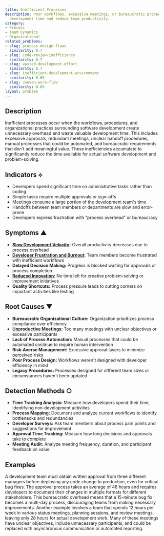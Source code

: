 ```yaml
---
title: Inefficient Processes
description: Poor workflows, excessive meetings, or bureaucratic procedures waste
  development time and reduce team productivity.
category:
- Process
- Team Dynamics
- Organizational
related_problems:
- slug: process-design-flaws
  similarity: 0.7
- slug: code-review-inefficiency
  similarity: 0.7
- slug: wasted-development-effort
  similarity: 0.7
- slug: inefficient-development-environment
  similarity: 0.65
- slug: uneven-work-flow
  similarity: 0.65
layout: problem
---
```


## Description

Inefficient processes occur when the workflows, procedures, and organizational practices surrounding software development create unnecessary overhead and waste valuable development time. This includes excessive approvals, redundant meetings, unclear handoff procedures, manual processes that could be automated, and bureaucratic requirements that don't add meaningful value. These inefficiencies accumulate to significantly reduce the time available for actual software development and problem-solving.

## Indicators ⟡

- Developers spend significant time on administrative tasks rather than coding
- Simple tasks require multiple approvals or sign-offs
- Meetings consume a large portion of the development team's time
- Handoffs between team members or departments are slow and error-prone
- Developers express frustration with "process overhead" or bureaucracy

## Symptoms ▲

- **[Slow Development Velocity](slow-development-velocity.md):** Overall productivity decreases due to process overhead
- **[Developer Frustration and Burnout](developer-frustration-and-burnout.md):** Team members become frustrated with inefficient workflows
- **Delayed Decision Making:** Progress is blocked waiting for approvals or process completion
- **[Reduced Innovation](reduced-innovation.md):** No time left for creative problem-solving or improvement initiatives
- **Quality Shortcuts:** Process pressure leads to cutting corners on important activities like testing

## Root Causes ▼

- **Bureaucratic Organizational Culture:** Organization prioritizes process compliance over efficiency
- **[Unproductive Meetings](unproductive-meetings.md):** Too many meetings with unclear objectives or excessive participants
- **Lack of Process Automation:** Manual processes that could be automated continue to require human intervention
- **Risk-Averse Management:** Excessive approval layers to minimize perceived risks
- **Poor Process Design:** Workflows weren't designed with developer efficiency in mind
- **Legacy Procedures:** Processes designed for different team sizes or circumstances haven't been updated

## Detection Methods ○

- **Time Tracking Analysis:** Measure how developers spend their time, identifying non-development activities
- **Process Mapping:** Document and analyze current workflows to identify bottlenecks and redundancies
- **Developer Surveys:** Ask team members about process pain points and suggestions for improvement
- **Approval Time Tracking:** Measure how long decisions and approvals take to complete
- **Meeting Audit:** Analyze meeting frequency, duration, and participant feedback on value

## Examples

A development team must obtain written approval from three different managers before deploying any code change to production, even for critical bug fixes. The approval process takes an average of 48 hours and requires developers to document their changes in multiple formats for different stakeholders. This bureaucratic overhead means that a 15-minute bug fix becomes a multi-day process, discouraging teams from making necessary improvements. Another example involves a team that spends 12 hours per week in various status meetings, planning sessions, and review meetings, leaving only 28 hours for actual development work. Many of these meetings have unclear objectives, include unnecessary participants, and could be replaced with asynchronous communication or automated reporting.